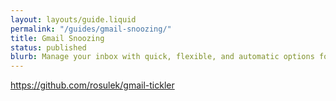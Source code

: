 ```yaml
---
layout: layouts/guide.liquid
permalink: "/guides/gmail-snoozing/"
title: Gmail Snoozing
status: published
blurb: Manage your inbox with quick, flexible, and automatic options for "snoozing" emails until later.
---
```

https://github.com/rosulek/gmail-tickler
